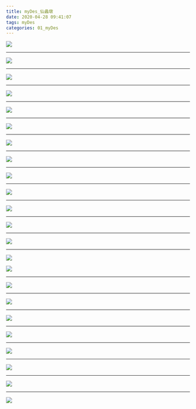 ```yaml
---
title: myDes_仙蠡墩
date: 2020-04-28 09:41:07
tags: myDes
categories: 01_myDes
---
```





![](./xianLiDun_001.jpg)

<!--more-->

***

![](./xianLiDun_002.jpg)

***

![](./xianLiDun_003.jpg)

***

![](./xianLiDun_004.jpg)

***

![](./xianLiDun_005.jpg)

***

![](./xianLiDun_006.jpg)

***

![](./xianLiDun_007.jpg)

***

![](./xianLiDun_008.jpg)

***

![](./xianLiDun_009.jpg)

***

![](./xianLiDun_010.jpg)

***

![](./xianLiDun_011.jpg)

***

![](./xianLiDun_012.jpg)

***

![](./xianLiDun_013.jpg)

***

![](./xianLiDun_014.jpg)


![](./xianLiDun_015.jpg)

***

![](./xianLiDun_016.jpg)

***

![](./xianLiDun_017.jpg)

***

![](./xianLiDun_018.jpg)

***

![](./xianLiDun_019.jpg)

***

![](./xianLiDun_020.jpg)

***

![](./xianLiDun_021.jpg)

***

![](./xianLiDun_022.jpg)

***

![](./xianLiDun_023.jpg)



